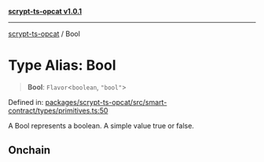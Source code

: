 [**scrypt-ts-opcat v1.0.1**](../README.md)

***

[scrypt-ts-opcat](../README.md) / Bool

# Type Alias: Bool

> **Bool**: `Flavor`\<`boolean`, `"bool"`\>

Defined in: [packages/scrypt-ts-opcat/src/smart-contract/types/primitives.ts:50](https://github.com/OPCAT-Labs/ts-tools/blob/e67b8657b34dbf57f8a4f9bdf87cdc2742db16bb/packages/scrypt-ts-opcat/src/smart-contract/types/primitives.ts#L50)

A Bool represents a boolean. A simple value true or false.

## Onchain
